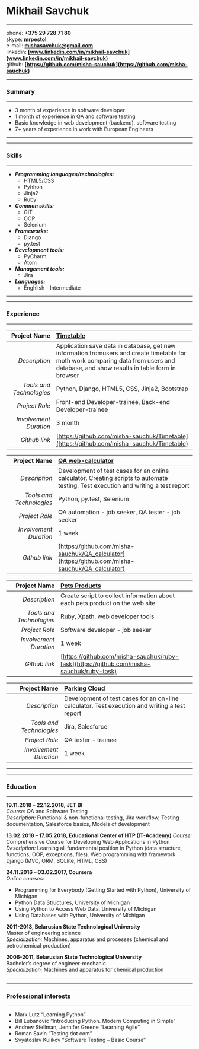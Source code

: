 # Mikhail Savchuk #
***
phone: **+375 29 728 71 80**  
skype: **mrpestol**  
e-mail: **mishasavchuk@gmail.com**  
linkedin: **[www.linkedin.com/in/mikhail-savchuk](www.linkedin.com/in/mikhail-savchuk)**  
github: **[https://github.com/misha-sauchuk](https://github.com/misha-sauchuk)**

***
### Summary  
***

* 3 month of experience in software developer  
* 1 month of experience in QA and software testing  
* Basic knowledge in web development (backend),
software testing  
* 7+ years of experience in work with European Engineers  

***
***
### Skills
***
* ***Programming languages/technologies:***
    * HTML5/CSS
    * Pyhhon
    * Jinja2
    * Ruby
 * ***Common skills:***
    * GIT
    * OOP
    * Selenium
 * ***Frameworks:***
    * Django
    * py.test
 * ***Development tools:***
    * PyCharm
    * Atom
 * ***Management tools:***
    * Jira
 * ***Languages:***
    * Enghlish - Intermediate  
    
 ***
 ***   
 
 ### Experience
 ***  
 
 Project Name  | [Timetable](https://github.com/misha-sauchuk/Timetable)
-------------: | :-------------
*Description*  | Application save data in database, get new information fromusers and create timetable for moth work comparing data from users and database, and show results in table form in browser
*Tools and Technologies*  | Python, Django, HTML5, CSS, Jinja2, Bootstrap
*Project Role*| Front-end Developer-trainee, Back-end Developer-trainee
*Involvement Duration*|3 month
*Github link*|[https://github.com/misha-sauchuk/Timetable](https://github.com/misha-sauchuk/Timetable)


Project Name  | [QA web-calculator](https://github.com/misha-sauchuk/QA_calculator)
-------------: | :-------------
*Description*  | Development of test cases for an online calculator. Creating scripts to automate testing. Test execution and writing a test report
*Tools and Technologies*  | Python, py.test, Selenium
*Project Role*| QA automation - job seeker, QA tester - job seeker
*Involvement Duration*|1 week
*Github link*|[https://github.com/misha-sauchuk/QA_calculator](https://github.com/misha-sauchuk/QA_calculator)

Project Name  | [Pets Products](https://github.com/misha-sauchuk/ruby-task)
-------------: | :-------------
*Description*  | Create script to collect information about each pets product on the web site
*Tools and Technologies*  | Ruby, Xpath, web developer tools
*Project Role*| Software developer - job seeker
*Involvement Duration*|1 week 
*Github link*|[https://github.com/misha-sauchuk/ruby-task](https://github.com/misha-sauchuk/ruby-task)

Project Name  | Parking Cloud
-------------: | :-------------
*Description*  | Development of test cases for an on-line calculator. Test execution and writing a test report
*Tools and Technologies*  | Jira, Salesforce
*Project Role*| QA tester - trainee
*Involvement Duration*|1 week  

***
***
### Education  
 
***
**19.11.2018 – 22.12.2018, JET BI**  
*Course:* QA and Software Testing  
*Description:* Functional & non-functional testing, Jira workflow, Testing documentation, Salesforce
basics, Models of development  
  
**13.02.2018 – 17.05.2018, Educational Center of HTP (IT-Academy)**
*Course:* Comprehensive Course for Developing Web Applications in Python  
*Description:* Learning all fundamental position in Python (data structure, functions, OOP, exceptions,
files). Web programming with framework Django (MVC, ORM, SQLlite, HTML, CSS)  
  
**24.11.2016 – 03.02.2017, Coursera**  
*Online courses:*
* Programming for Everybody (Getting Started with Python), University of Michigan
* Python Data Structures, University of Michigan
* Using Python to Access Web Data, University of Michigan
* Using Databases with Python, University of Michigan  
  
**2011-2013, Belarusian State Technological University**  
Master of engineering science  
*Specialization:* Machines, apparatus and processes (chemical and petrochemical production)

**2006-2011, Belarusian State Technological University**  
Bachelor’s degree of engineer-mechanic  
*Specialization:* Machines and apparatus for chemical production  
  
***
***  
### Professional interests  
***
* Mark Lutz “Learning Python”  
* Bill Lubanovic “Introducing Python. Modern Computing in Simple”  
* Andrew Stellman, Jennifer Greene “Learning Agile”  
* Roman Savin “Testing dot com”  
* Svyatoslav Kulikov “Software Testing – Basic Course”  





